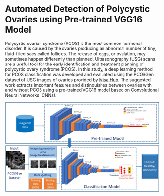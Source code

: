 # Automated Detection of Polycystic Ovaries using Pre-trained VGG16 Model
Polycystic ovarian syndrome (PCOS) is the most common hormonal disorder. It is caused by the ovaries producing an abnormal number of tiny, fluid-filled sacs called follicles. 
The release of eggs, or ovulation, may sometimes happen differently than planned. Ultrasonography (USG) scans are a useful tool for the early identification and treatment planning of polycystic ovary syndrome (PCOS). 
In this study, a deep learning method for PCOS classification was developed and evaluated using the PCOSGen dataset of USG images of ovaries provided by [Misa Hub](https://d197for5662m48.cloudfront.net/documents/publicationstatus/187615/preprint_pdf/68d601deaac6055bc25b2816fb0b2d39.pdf). The suggested work extracts important features and distinguishes between ovaries with and without PCOS using a pre-trained VGG16 model based on Convolutional Neural Networks (CNNs). 

![alt text](https://github.com/SanchitaMondal/Auto-PCOS-Classification/blob/main/images/block_diagram.jpg)
